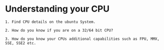 # Understanding your CPU
```
1. Find CPU details on the ubuntu System.

2. How do you know if you are on a 32/64 bit CPU?

3. How do you know your CPUs additional capabilities such as FPU, MMX, SSE, SSE2 etc.
```


